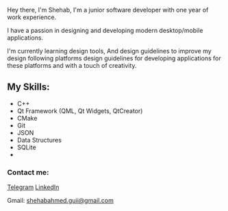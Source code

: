 Hey there, I'm Shehab, I'm a junior software developer with one year of work experience.

I have a passion in designing and developing modern desktop/mobile applications.

I'm currently learning design tools, And design guidelines to improve my design following platforms design guidelines for developing applications for these platforms and with a touch of creativity.

## My Skills:
* C++
* Qt Framework (QML, Qt Widgets, QtCreator)
* CMake
* Git
* JSON
* Data Structures
* SQLite
* 

### Contact me:

[Telegram](https://t.me/ShehabGuii)
[LinkedIn](https://www.linkedin.com/in/shehab-a-55b937334/)

Gmail: shehabahmed.guii@gmail.com
